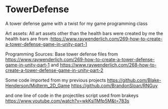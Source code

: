 # TowerDefense
A tower defense game with a twist for my game programming class

Art assets:
All art assets other than the health bars were created by me
the health bars are from :https://www.raywenderlich.com/269-how-to-create-a-tower-defense-game-in-unity-part-1


Programming Sources:
Base tower defense files from
https://www.raywenderlich.com/269-how-to-create-a-tower-defense-game-in-unity-part-1
and
https://www.raywenderlich.com/268-how-to-create-a-tower-defense-game-in-unity-part-2

Some code imported from my previous projects
https://github.com/Blake-Henderson/Midterm_2D_Game
https://github.com/BrandonSloan/RNGuy

and one line of code in the projectiles script used from brakeys
https://www.youtube.com/watch?v=wkKsl1Mfp5M&t=783s